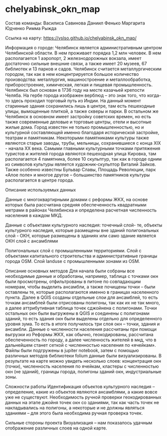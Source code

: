 # chelyabinsk_okn_map

Состав команды: 
Василиса Савинова
Даниил Фенько
Маргарита Юдченко
Римма Рыжда

Ссылка на карту: 
https://vslso.github.io/chelyabinsk_okn_map/ 

Информация о городе: 
Челябинск является административным центром Челябинской области. В нем проживает порядка 1,2 млн человек. В нем располагается 1 аэропорт, 2 железнодорожных вокзала, имеет достаточно сильные внешние связи, а также имеет 20 музеев, 67 библиотек и 13 парков и садов. Челябинск считается металлургическим городом, так как в нем концентрируется большое количество производства: металлургия, машиностроение и металлообработка, приборостроение, химическая, легкая и пищевая промышленность.
Челябинск был основан в 1736 году на месте казачьей крепости Челяба. На гербе города изображен верблюд – это знак того, что когда-то здесь проходил торговый путь из Индии. На данный момент старинные здания сохранились лишь в центре, там есть пешеходные улицы, вымощенные плиткой, а также скверы и парки. В остальном же Челябинск в основном имеет застройку советских времен, но есть также современные деловые и торговые центры, отели и высотные жилые дома. Город известен не только промышленностью, но и культурной составляющей именно благодаря исторической застройке, театрам и памятникам. Некоторыми памятниками культуры также являются старые заводы, трубы, мельницы, сохранившиеся с конца XIX - начала XX века.
Самыми главными культурными точками притяжения туристов и жителей города являются пешеходная улица Кировка, там располагается 4 памятника, более 10 скульптур, так как в городе одним из символов культуры является художник-скульптор Виталий Зайков. Также особенно известны Бульвар Славы, Площадь Революции, парк «Алое поле» и многое другое – большинство памятников культуры располагается в центре города. 

Описание используемых данных

Данные с многоквартирными домами с реформы ЖКХ, на основе которых была рассчитана средняя обеспеченность квадратными метрами в районах Челябинска и определена расчетная численность населения в каждом МКД.

Данные с объектами культурного наследия:
точечный слой- те, объекты культурного наследия, которые размещены вне зданий
полигональных слой - ОКН, которые размещены в зданиях или само здание является ОКН
слой с ансамблями

Полигональных слой  с промышленными территориями.
Слой с объектами капитального строительства и административные границы города OSM. 
Слой landuse с промышленными зонами из OSM.  

Описание основных методов 
Для начала были собраны все необходимые данные и обработаны, например, таблица с точками окн были просмотрены, отфильтрованы в питоне по совпадающим номерам, чтобы выделить ансамбли, а также почищены точки – были оставлены те, которые располагаются именно в границах населенного пункта. 
Далее в QGIS созданы отдельные слои для ансамблей, то есть точкам ансамблей были отрисованы полигоны, так как их не так много, а далее аттрибутивная таблица точек сджойнена с полигонами. Точки остальных окн были выгружены в QGIS  и соединены с полигонами зданий, то есть здания окн были выделены отдельно для определенного уровня зума. То есть в итоге получилось три слоя окн – точки, здания и ансамбли.
Данные о численности населения рассчитаны при помощи выгрузки из Реформы ЖКХ, как обычно, геокодированы, рассчитана обеспеченность по городу, а далее численность жителей в мкд, что в дальнейшем станет сеткой с численностью населения по «ячейкам». 
Файлы были подгружены в jupiter notebook, затем с помощью различных методов библиотеки folium данные были визуализированы. В результате на карте можно увидеть несколько слоев: концентрация окн (точки), численность населения по ячейкам, кластеры с численностью окн (не зданий), границы города, полигоны зданий окн, индустриальные зоны.

Сложности работы
Идентификация объектов культурного наследия – определение, какие из объектов являются ансамблями, а какие вовсе уже не существуют.
Необходимость ручной проверки геокодированных данных на этапе джойня точек окн со зданиями, так как часть точек не накладывались на полигоны, а некоторые и не должны являться зданиями – для этого была необходима ручная проверка точек. 

Сильные стороны проекта
Визуализация – нам показалось удачным отображение различных слоев на одной карте.
